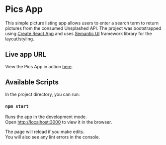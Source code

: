 # Pics App

This simple picture listing app allows users to enter a search term to return pictures from the consumed Unsplashed API. The project was bootstrapped using [Create React App](https://github.com/facebook/create-react-app) and uses [Semantic UI](https://semantic-ui.com) framework library for the layout/styling.

## Live app URL
View the Pics App in action [here](https://blissful-hamilton-3bfcf1.netlify.app).

## Available Scripts

In the project directory, you can run:

### `npm start`

Runs the app in the development mode.\
Open [http://localhost:3000](http://localhost:3000) to view it in the browser.

The page will reload if you make edits.\
You will also see any lint errors in the console.